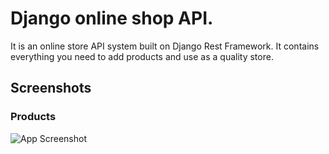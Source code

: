 # Django online shop API.

It is an online store API system built on Django Rest Framework. It contains everything you need to add products and use as a quality store.

## Screenshots

### Products
![App Screenshot](https://imgur.com/M8LUsyo.png)


